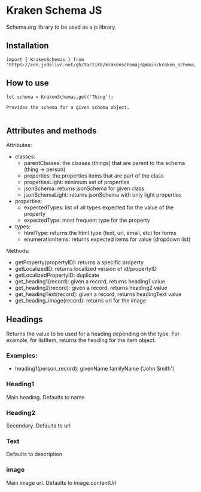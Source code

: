 # Kraken Schema JS

Schema.org library to be used as a js library.



## Installation
```
import { KrakenSchemas } from 'https://cdn.jsdelivr.net/gh/tactik8/krakenschemajs@main/kraken_schema/kraken_schema.js';

```

## How to use

```
let schema = KrakenSchemas.get('Thing');

Provides the schema for a given schema object. 


```

## Attributes and methods

Attributes:
- classes:
    - parentClasses: the classes (things) that are parent to the schema (thing -> person)
    - properties: the properties items that are part of the class
    - propertiesLight: minimum set of properties
    - jsonSchema: returns jsonSchema for given class
    - jsonSchemaLight: returns jsonSchema with only light properties
- properties:
    - expectedTypes: list of all types expected for the value of the property
    - expectedType: most frequent type for the property
- types:    
    - htmlType: returns the html type (text, url, email, etc) for forms
    - enumerationItems: returns expected items for value (dropdown list)


Methods:
- getProperty(propertyID):   returns a specific property
- getLocalizedID:            returns localized version of id/propertyID
- getLocalizedPropertyID:    duplicate
- get_heading1(record):      given a record, returns heading1 value
- get_heading2(record):      given a record, returns heading2 value
- get_headingText(record):   given a record, returns headingText value
- get_heading_image(record): returns url for the image

## Headings
Returns the value to be used for a heading depending on the type. 
For example, for listItem, returns the heading for the item object. 

### Examples:
- heading1(person_record): givenName familyName ('John Smith')

### Heading1
Main heading. Defaults to name

### Heading2 
Secondary. Defaults to url

### Text
Defaults to description

### image
Main image url. Defaults to image.contentUrl